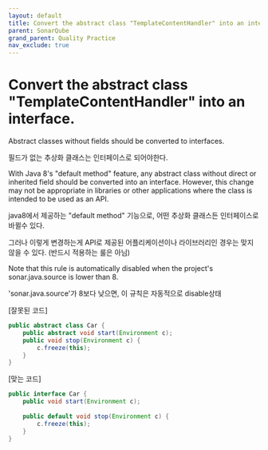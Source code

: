 ```yaml
---
layout: default
title: Convert the abstract class "TemplateContentHandler" into an interface
parent: SonarQube
grand_parent: Quality Practice
nav_exclude: true
---
```


# Convert the abstract class "TemplateContentHandler" into an interface.

Abstract classes without fields should be converted to interfaces.

필드가 없는 추상화 클래스는 인터페이스로 되어야한다.

With Java 8's "default method" feature, any abstract class without direct or inherited field should be converted into an interface. However, this change may not be appropriate in libraries or other applications where the class is intended to be used as an API.

java8에서 제공하는 "default method" 기능으로, 어떤 추상화 클래스든 인터페이스로 바뀔수 있다.

그러나 이렇게 변경하는게 API로 제공된 어플리케이션이나 라이브러리인 경우는 맞지 않을 수 있다. (반드시 적용하는 룰은 아님)

Note that this rule is automatically disabled when the project's sonar.java.source is lower than 8.

'sonar.java.source'가 8보다 낮으면, 이 규칙은 자동적으로 disable상태

[잘못된 코드]

```java
public abstract class Car {
	public abstract void start(Environment c);
	public void stop(Environment c) {
		c.freeze(this);
	}
}
```

[맞는 코드]

```java
public interface Car {
	public void start(Environment c);
	
	public default void stop(Environment c) {
		c.freeze(this);
	}
}
```